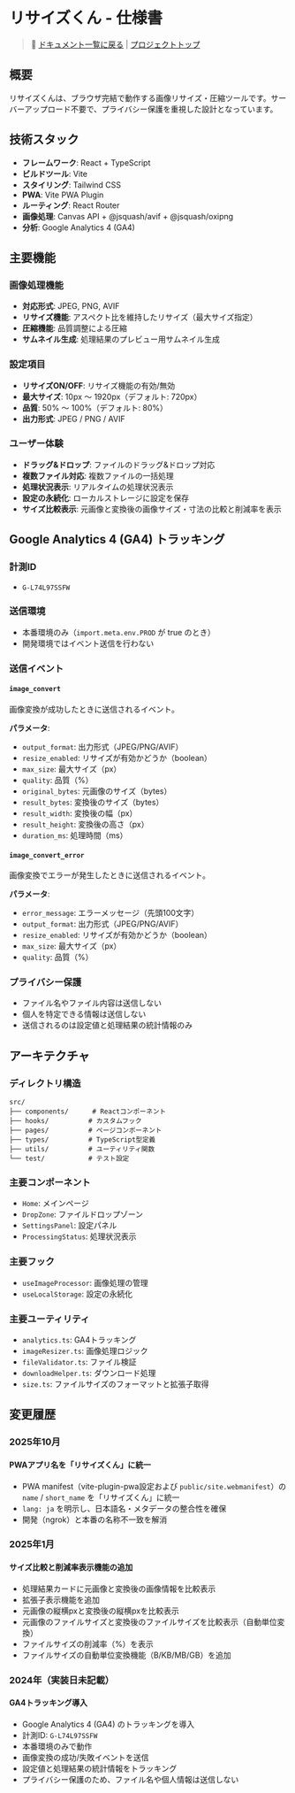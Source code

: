 # リサイズくん - 仕様書

> 📑 [ドキュメント一覧に戻る](./README.md) | [プロジェクトトップ](../README.md)

## 概要

リサイズくんは、ブラウザ完結で動作する画像リサイズ・圧縮ツールです。サーバーアップロード不要で、プライバシー保護を重視した設計となっています。

## 技術スタック

- **フレームワーク**: React + TypeScript
- **ビルドツール**: Vite
- **スタイリング**: Tailwind CSS
- **PWA**: Vite PWA Plugin
- **ルーティング**: React Router
- **画像処理**: Canvas API + @jsquash/avif + @jsquash/oxipng
- **分析**: Google Analytics 4 (GA4)

## 主要機能

### 画像処理機能

- **対応形式**: JPEG, PNG, AVIF
- **リサイズ機能**: アスペクト比を維持したリサイズ（最大サイズ指定）
- **圧縮機能**: 品質調整による圧縮
- **サムネイル生成**: 処理結果のプレビュー用サムネイル生成

### 設定項目

- **リサイズON/OFF**: リサイズ機能の有効/無効
- **最大サイズ**: 10px 〜 1920px（デフォルト: 720px）
- **品質**: 50% 〜 100%（デフォルト: 80%）
- **出力形式**: JPEG / PNG / AVIF

### ユーザー体験

- **ドラッグ&ドロップ**: ファイルのドラッグ&ドロップ対応
- **複数ファイル対応**: 複数ファイルの一括処理
- **処理状況表示**: リアルタイムの処理状況表示
- **設定の永続化**: ローカルストレージに設定を保存
- **サイズ比較表示**: 元画像と変換後の画像サイズ・寸法の比較と削減率を表示

## Google Analytics 4 (GA4) トラッキング

### 計測ID

- `G-L74L97SSFW`

### 送信環境

- 本番環境のみ（`import.meta.env.PROD` が true のとき）
- 開発環境ではイベント送信を行わない

### 送信イベント

#### `image_convert`

画像変換が成功したときに送信されるイベント。

**パラメータ**:
- `output_format`: 出力形式（JPEG/PNG/AVIF）
- `resize_enabled`: リサイズが有効かどうか（boolean）
- `max_size`: 最大サイズ（px）
- `quality`: 品質（%）
- `original_bytes`: 元画像のサイズ（bytes）
- `result_bytes`: 変換後のサイズ（bytes）
- `result_width`: 変換後の幅（px）
- `result_height`: 変換後の高さ（px）
- `duration_ms`: 処理時間（ms）

#### `image_convert_error`

画像変換でエラーが発生したときに送信されるイベント。

**パラメータ**:
- `error_message`: エラーメッセージ（先頭100文字）
- `output_format`: 出力形式（JPEG/PNG/AVIF）
- `resize_enabled`: リサイズが有効かどうか（boolean）
- `max_size`: 最大サイズ（px）
- `quality`: 品質（%）

### プライバシー保護

- ファイル名やファイル内容は送信しない
- 個人を特定できる情報は送信しない
- 送信されるのは設定値と処理結果の統計情報のみ

## アーキテクチャ

### ディレクトリ構造

```
src/
├── components/      # Reactコンポーネント
├── hooks/          # カスタムフック
├── pages/          # ページコンポーネント
├── types/          # TypeScript型定義
├── utils/          # ユーティリティ関数
└── test/           # テスト設定
```

### 主要コンポーネント

- `Home`: メインページ
- `DropZone`: ファイルドロップゾーン
- `SettingsPanel`: 設定パネル
- `ProcessingStatus`: 処理状況表示

### 主要フック

- `useImageProcessor`: 画像処理の管理
- `useLocalStorage`: 設定の永続化

### 主要ユーティリティ

- `analytics.ts`: GA4トラッキング
- `imageResizer.ts`: 画像処理ロジック
- `fileValidator.ts`: ファイル検証
- `downloadHelper.ts`: ダウンロード処理
- `size.ts`: ファイルサイズのフォーマットと拡張子取得

## 変更履歴

### 2025年10月

#### PWAアプリ名を「リサイズくん」に統一

- PWA manifest（vite-plugin-pwa設定および `public/site.webmanifest`）の `name` / `short_name` を「リサイズくん」に統一
- `lang: ja` を明示し、日本語名・メタデータの整合性を確保
- 開発（ngrok）と本番の名称不一致を解消

### 2025年1月

#### サイズ比較と削減率表示機能の追加

- 処理結果カードに元画像と変換後の画像情報を比較表示
- 拡張子表示機能を追加
- 元画像の縦横pxと変換後の縦横pxを比較表示
- 元画像のファイルサイズと変換後のファイルサイズを比較表示（自動単位変換）
- ファイルサイズの削減率（%）を表示
- ファイルサイズの自動単位変換機能（B/KB/MB/GB）を追加

### 2024年（実装日未記載）

#### GA4トラッキング導入

- Google Analytics 4 (GA4) のトラッキングを導入
- 計測ID: `G-L74L97SSFW`
- 本番環境のみで動作
- 画像変換の成功/失敗イベントを送信
- 設定値と処理結果の統計情報をトラッキング
- プライバシー保護のため、ファイル名や個人情報は送信しない

